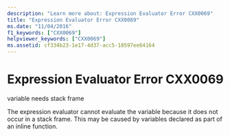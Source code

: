 ```yaml
---
description: "Learn more about: Expression Evaluator Error CXX0069"
title: "Expression Evaluator Error CXX0069"
ms.date: "11/04/2016"
f1_keywords: ["CXX0069"]
helpviewer_keywords: ["CXX0069"]
ms.assetid: cf334b23-1e17-4d37-acc5-18597ee84164
---
```

# Expression Evaluator Error CXX0069

variable needs stack frame

The expression evaluator cannot evaluate the variable because it does not occur in a stack frame. This may be caused by variables declared as part of an inline function.
